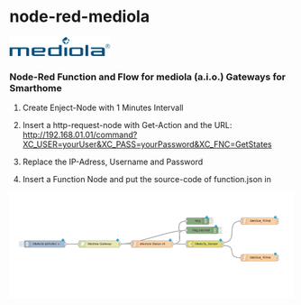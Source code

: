 # node-red-mediola

<p><a href="https://www.mediola.com"><img src="mediola-logo-trans.png" width=179px></a>
</p>
<p></p>
<p><h3>Node-Red Function and Flow for mediola (a.i.o.) Gateways for Smarthome</h3></p> 
<p>
    
1.  Create Enject-Node with 1 Minutes Intervall

2.  Insert a http-request-node with Get-Action
    and the URL: http://192.168.01.01/command?XC_USER=yourUser&XC_PASS=yourPassword&XC_FNC=GetStates 

3.  Replace the IP-Adress, Username and Password

4.  Insert a Function Node and put the source-code of function.json in

<img src="mediola-node-red.png"></img>
</p>
